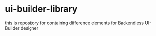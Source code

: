 # ui-builder-library
this is repository for containing difference elements for Backendless UI-Builder designer  
